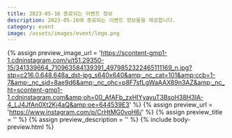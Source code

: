 ```yaml
---
title: 2023-05-16 종료되는 이벤트 정보
description: 2023-05-16에 종료되는 이벤트 정보들을 제공합니다.
category: event
image: /assets/images/event/logo.png
---
```

{% assign preview_image_url = 'https://scontent-gmp1-1.cdninstagram.com/v/t51.29350-15/341339664_710963584139391_4979852322465111169_n.jpg?stp=c216.0.648.648a_dst-jpg_s640x640&amp;_nc_cat=101&amp;ccb=1-7&amp;_nc_sid=8ae9d6&amp;_nc_ohc=p8F7sfLgWaAAX89n3AZ&amp;_nc_ht=scontent-gmp1-1.cdninstagram.com&amp;oh=00_AfAFb_zxHIYyayuT3BsoH38H3IA-4_LJ4JfAn0Xt2Kj4aQ&amp;oe=644539E3' %}
{% assign preview_url = 'https://www.instagram.com/p/CrHtMG0voH6/' %}
{% assign preview_title = '' %}
{% assign preview_description = '' %}
{% include body-preview.html %}